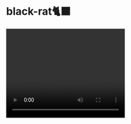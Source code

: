 # black-rat🐈‍⬛
<!DOCTYPE html>

<html>

<body>

<video width="320" height="240" controls>

  <source src="movie.mp4" type="video/mp4"><!DOCTYPE html>

<html>

<body>

<video width="320" height="240" controls>

  <source src="movie.mp4" type="video/mp4">

  <source src="movie.ogg" type="video/ogg">

  Your browser does not support the video tag.

</video>

</body>

</html>

  <source src="movie.ogg" type="video/ogg">

  Your browser does not support the video tag.

</video>

</body>

</html>

